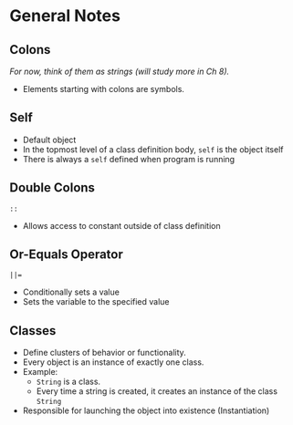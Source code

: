 # General Notes

## Colons

_For now, think of them as strings (will study more in Ch 8)._

- Elements starting with colons are symbols.

## Self

- Default object
- In the topmost level of a class definition body, `self` is the object itself
- There is always a `self` defined when program is running

## Double Colons

`::`

- Allows access to constant outside of class definition

## Or-Equals Operator

`||=`

- Conditionally sets a value
- Sets the variable to the specified value

## Classes

- Define clusters of behavior or functionality.
- Every object is an instance of exactly one class.
- Example:
  - `String` is a class.
  - Every time a string is created, it creates an instance of the class `String`
- Responsible for launching the object into existence (Instantiation)

